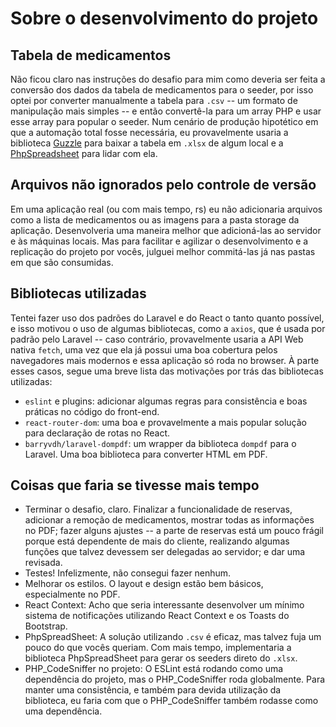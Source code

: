 # Sobre o desenvolvimento do projeto

## Tabela de medicamentos

Não ficou claro nas instruções do desafio para mim como deveria ser feita a conversão dos dados da tabela de medicamentos para o seeder, por isso optei por converter manualmente a tabela para `.csv` -- um formato de manipulação mais simples -- e então convertê-la para um array PHP e usar esse array para popular o seeder. Num cenário de produção hipotético em que a automação total fosse necessária, eu provavelmente usaria a biblioteca [Guzzle](https://github.com/guzzle/guzzle) para baixar a tabela em `.xlsx` de algum local e a [PhpSpreadsheet](https://github.com/PHPOffice/PhpSpreadsheet) para lidar com ela.

## Arquivos não ignorados pelo controle de versão

Em uma aplicação real (ou com mais tempo, rs) eu não adicionaria arquivos como a lista de medicamentos ou as imagens para a pasta storage da aplicação. Desenvolveria uma maneira melhor que adicioná-las ao servidor e às máquinas locais. Mas para facilitar e agilizar o desenvolvimento e a replicação do projeto por vocês, julguei melhor commitá-las já nas pastas em que são consumidas.

## Bibliotecas utilizadas

Tentei fazer uso dos padrões do Laravel e do React o tanto quanto possível, e isso motivou o uso de algumas bibliotecas, como a `axios`, que é usada por padrão pelo Laravel -- caso contrário, provavelmente usaria a API Web nativa `fetch`, uma vez que ela já possui uma boa cobertura pelos navegadores mais modernos e essa aplicação só roda no browser. À parte esses casos, segue uma breve lista das motivações por trás das bibliotecas utilizadas:

- `eslint` e plugins: adicionar algumas regras para consistência e boas práticas no código do front-end.
- `react-router-dom`: uma boa e provavelmente a mais popular solução para declaração de rotas no React.
- `barryvdh/laravel-dompdf`: um wrapper da biblioteca `dompdf` para o Laravel. Uma boa biblioteca para converter HTML em PDF.

## Coisas que faria se tivesse mais tempo

- Terminar o desafio, claro. Finalizar a funcionalidade de reservas, adicionar a remoção de medicamentos, mostrar todas as informações no PDF; fazer alguns ajustes -- a parte de reservas está um pouco frágil porque está dependente de mais do cliente, realizando algumas funções que talvez devessem ser delegadas ao servidor; e dar uma revisada.
- Testes! Infelizmente, não consegui fazer nenhum.
- Melhorar os estilos. O layout e design estão bem básicos, especialmente no PDF.
- React Context: Acho que seria interessante desenvolver um mínimo sistema de notificações utilizando React Context e os Toasts do Bootstrap.
- PhpSpreadSheet: A solução utilizando `.csv` é eficaz, mas talvez fuja um pouco do que vocês queriam. Com mais tempo, implementaria a biblioteca PhpSpreadSheet para gerar os seeders direto do `.xlsx`.
- PHP_CodeSniffer no projeto: O ESLint está rodando como uma dependência do projeto, mas o PHP_CodeSniffer roda globalmente. Para manter uma consistência, e também para devida utilização da biblioteca, eu faria com que o PHP_CodeSniffer também rodasse como uma dependência.
